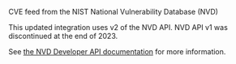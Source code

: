 CVE feed from the NIST National Vulnerability Database (NVD)

This updated integration uses v2 of the NVD API. NVD API v1 was discontinued at the end of 2023.

See [the NVD Developer API documentation](https://nvd.nist.gov/developers/start-here) for more information.